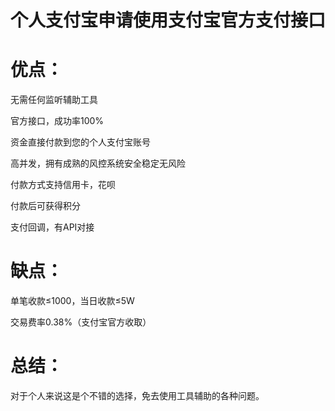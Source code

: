 # 个人支付宝申请使用支付宝官方支付接口

# 优点：

无需任何监听辅助工具

官方接口，成功率100%

资金直接付款到您的个人支付宝账号

高并发，拥有成熟的风控系统安全稳定无风险

付款方式支持信用卡，花呗

付款后可获得积分

支付回调，有API对接

# 缺点：

单笔收款≤1000，当日收款≤5W

交易费率0.38%（支付宝官方收取）


# 总结：

对于个人来说这是个不错的选择，免去使用工具辅助的各种问题。


<br/>
<br/>
<br/>
<br/>




